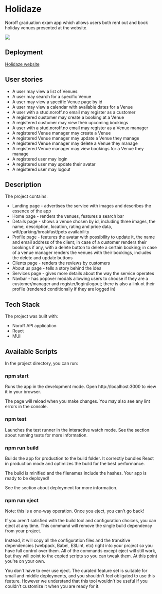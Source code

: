 # Holidaze
Noroff graduation exam app which allows users both rent out and book holiday venues presented at the website.

<img src="Landing_page.png"></img>

## Deployment

[Holidaze website](https://holidaze-ekanat.netlify.app/)

## User stories

- A user may view a list of Venues
- A user may search for a specific Venue
- A user may view a specific Venue page by id
- A user may view a calendar with available dates for a Venue
- A user with a stud.noroff.no email may register as a customer
- A registered customer may create a booking at a Venue
- A registered customer may view their upcoming bookings
- A user with a stud.noroff.no email may register as a Venue manager
- A registered Venue manager may create a Venue
- A registered Venue manager may update a Venue they manage
- A registered Venue manager may delete a Venue they manage
- A registered Venue manager may view bookings for a Venue they manage
- A registered user may login
- A registered user may update their avatar
- A registered user may logout

## Description

The project contains:

- Landing page - advertises the service with images and describes the essence of the app 
- Home page - renders the venues, features a search bar
- Details page  - shows a venue chosen by id, including three images, the name, description, location, rating and price data, wifi/parking/breakfast/pets availability
- Profile page - features the avatar with possibility to update it, the name and email address of the client; in case of a customer renders their bookings if any, with a delete button to delete a certain booking; in case of a venue manager renders the venues with their bookings, includes the delete and update buttons
- Clients page - renders the reviews by customers
- About us page - tells a story behind the idea
- Services page - gives more details about the way the service operates
- Navbar - has popover modals allowing users to choose if they are a customer/manager and register/login/logout; there is also a link ot their profile (rendered conditionally if they are logged in)

## Tech Stack

The project was built with:

- Noroff API application
- React
- MUI

## Available Scripts
In the project directory, you can run:

### npm start
Runs the app in the development mode.
Open http://localhost:3000 to view it in your browser.

The page will reload when you make changes.
You may also see any lint errors in the console.

### npm test
Launches the test runner in the interactive watch mode.
See the section about running tests for more information.

### npm run build
Builds the app for production to the build folder.
It correctly bundles React in production mode and optimizes the build for the best performance.

The build is minified and the filenames include the hashes.
Your app is ready to be deployed!

See the section about deployment for more information.

### npm run eject
Note: this is a one-way operation. Once you eject, you can't go back!

If you aren't satisfied with the build tool and configuration choices, you can eject at any time. This command will remove the single build dependency from your project.

Instead, it will copy all the configuration files and the transitive dependencies (webpack, Babel, ESLint, etc) right into your project so you have full control over them. All of the commands except eject will still work, but they will point to the copied scripts so you can tweak them. At this point you're on your own.

You don't have to ever use eject. The curated feature set is suitable for small and middle deployments, and you shouldn't feel obligated to use this feature. However we understand that this tool wouldn't be useful if you couldn't customize it when you are ready for it.



